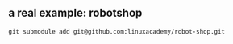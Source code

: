 a real example: robotshop
-------------------------
```
git submodule add git@github.com:linuxacademy/robot-shop.git
```